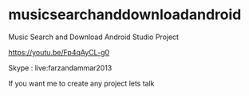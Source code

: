 # musicsearchanddownloadandroid
Music Search and Download Android Studio Project

https://youtu.be/Fp4qAyCL-g0

Skype : live:farzandammar2013

If you want me to create any project lets talk
